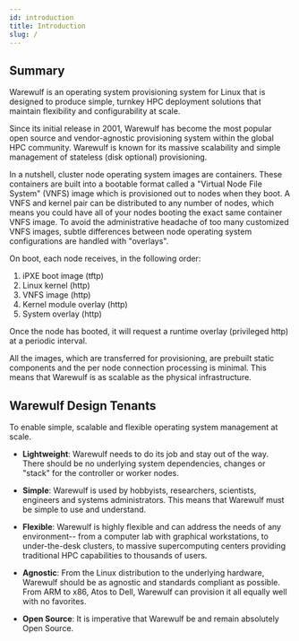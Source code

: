 ```yaml
---
id: introduction
title: Introduction
slug: /
---
```


## Summary

Warewulf is an operating system provisioning system for Linux that is designed to produce simple, turnkey HPC deployment solutions that maintain flexibility and configurability at scale.

Since its initial release in 2001, Warewulf has become the most popular open source and vendor-agnostic provisioning system within the global HPC community. Warewulf is known for its massive scalability and simple management of stateless (disk optional) provisioning.

In a nutshell, cluster node operating system images are containers. These containers are built into a bootable format called a "Virtual Node File System" (VNFS) image which is provisioned out to nodes when they boot. A VNFS and kernel pair can be distributed to any number of nodes, which means you could have all of your nodes booting the exact same container VNFS image. To avoid the administrative headache of too many customized VNFS images, subtle differences between node operating system configurations are handled with "overlays". 

On boot, each node receives, in the following order:

1. iPXE boot image (tftp)
1. Linux kernel (http)
1. VNFS image (http)
1. Kernel module overlay (http)
1. System overlay (http)

Once the node has booted, it will request a runtime overlay (privileged http) at a periodic interval.

All the images, which are transferred for provisioning, are prebuilt static components and the per node connection processing is minimal. This means that Warewulf is as scalable as the physical infrastructure.

## Warewulf Design Tenants

To enable simple, scalable and flexible operating system management at scale.

- **Lightweight**: Warewulf needs to do its job and stay out of the way. There should be no underlying system dependencies, changes or "stack" for the controller or worker nodes.
   
- **Simple**: Warewulf is used by hobbyists, researchers, scientists, engineers and systems administrators. This means that Warewulf must be simple to use and understand.
   
- **Flexible**: Warewulf is highly flexible and can address the needs of any environment-- from a computer lab with graphical workstations, to under-the-desk clusters, to massive supercomputing centers providing traditional HPC capabilities to thousands of users.
   
- **Agnostic**: From the Linux distribution to the underlying hardware, Warewulf should be as agnostic and standards compliant as possible. From ARM to x86, Atos to Dell, Warewulf can provision it all equally well with no favorites.
   
- **Open Source**: It is imperative that Warewulf be and remain absolutely Open Source.
